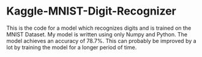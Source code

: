 # Kaggle-MNIST-Digit-Recognizer

This is the code for a model which recognizes digits and is trained on the MNIST Dataset. My model is written using  only Numpy and Python. The model achieves an accuracy of 78.7%. This can probably  be improved by a lot by training the model for a longer period of time.
